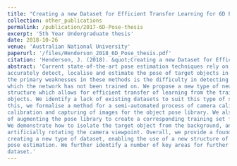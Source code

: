 ```yaml
---
title: "Creating a new Dataset for Efficient Transfer Learning for 6D Pose Estimation"
collection: other_publications
permalink: /publication/2017-6D-Pose-thesis
excerpt: '5th Year Undergraduate thesis'
date: 2018-10-26
venue: 'Australian National University'
paperurl: '/files/Henderson_2018_6D_Pose_thesis.pdf'
citation: 'Henderson, J. (2018). &quot;Creating a new Dataset for Efficient Transfer Learning for 6D Pose Estimation.&quot; Unpublished undergraduate Thesis, Australian National University.'
abstract: 'Current state-of-the-art pose estimation techniques rely on neural network models to
accurately detect, localise and estimate the pose of target objects in a scene. One of
the primary weaknesses in these methods is the difficulty in detecting new target objects
which the network has not been trained on. We propose a new type of neural network
structure which allows for efficient transfer of learning from the training set onto unseen
objects. We identify a lack of existing datasets to suit this type of structure. Based on
this, we formalise a method for a semi-automated process of camera calibration, hand-eye
calibration and capturing of images for the object pose library. We also consider methods
of augmenting the pose library to create a corresponding training set for the target objects.
We demonstrate how to isolate the target object from the background, and a method of
artificially rotating the camera viewpoint. Overall, we provide a foundational process for
creating a new type of dataset, enabling the use of a new structure of neural networks for
pose estimation. We further identify a number of key areas for further development of this
dataset.'
---
```



